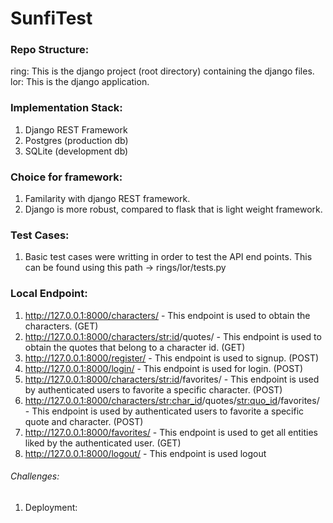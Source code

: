 # SunfiTest


### Repo Structure:
ring: This is the django project (root directory) containing the django files.
lor: This is the django application.


### Implementation Stack:
1) Django REST Framework
2) Postgres (production db)
3) SQLite (development db)

### Choice for framework:
1) Familarity with django REST framework.
2) Django is more robust, compared to flask that is light weight framework.

### Test Cases:
1) Basic test cases were writting in order to test the API end points. This can be found using this path ->  rings/lor/tests.py

### Local Endpoint:

1) http://127.0.0.1:8000/characters/ - This endpoint is used to obtain the characters. (GET)
2) http://127.0.0.1:8000/characters/<str:id>/quotes/ -  This endpoint is used to obtain the quotes that belong to a character id. (GET)
3) http://127.0.0.1:8000/register/ - This endpoint is used to signup. (POST)
4) http://127.0.0.1:8000/login/ -  This endpoint is used for login. (POST)
5) http://127.0.0.1:8000/characters/<str:id>/favorites/ - This endpoint is used by authenticated users to favorite a specific character. (POST)
6) http://127.0.0.1:8000/characters/<str:char_id>/quotes/<str:quo_id>/favorites/ -  This endpoint is used by authenticated users to favorite a specific quote and character.     (POST)
7) http://127.0.0.1:8000/favorites/ - This endpoint is used to get all entities liked by the authenticated user. (GET)
8) http://127.0.0.1:8000/logout/ - This endpoint is used logout

###### Challenges:
1) Deployment: 



